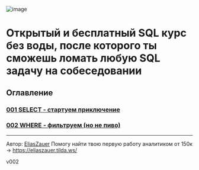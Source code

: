 ![image](https://github.com/user-attachments/assets/d4eea93d-6f6c-48dc-a1fc-03744545f9d0)

# Открытый и бесплатный SQL курс без воды, после которого ты сможешь ломать любую SQL задачу на собеседовании 

## Оглавление
### [001 SELECT - стартуем приключение](https://github.com/EliasGreen/SQL-Interview-Course/blob/main/course/001%20SELECT.md)
### [002 WHERE - фильтруем (но не пиво)](https://github.com/EliasGreen/SQL-Interview-Course/blob/main/course/002%20WHERE.md)

-----
Автор: [EliasZauer](https://t.me/EliasZauer)
Помогу найти твою первую работу аналитиком от 150к -> https://eliaszauer.tilda.ws/

v002
